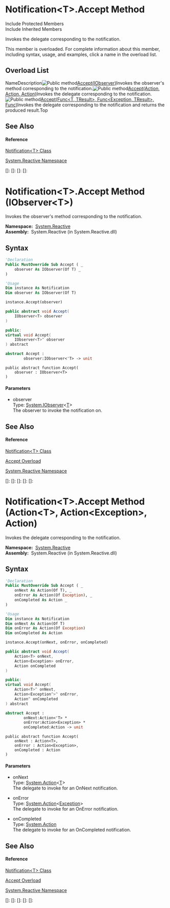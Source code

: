 # Notification\<T\>.Accept Method

Include Protected Members  
Include Inherited Members

Invokes the delegate corresponding to the notification.

This member is overloaded. For complete information about this member, including syntax, usage, and examples, click a name in the overload list.

## Overload List

NameDescription![Public method](images\Hh303103.pubmethod(en-us,VS.103).gif "Public method")[Accept(IObserver<T>)](https://msdn.microsoft.com/en-us/library/m:system.reactive.notification%601.accept(system.iobserver%7b%600%7d)(v=VS.103))Invokes the observer's method corresponding to the notification.![Public method](images\Hh303103.pubmethod(en-us,VS.103).gif "Public method")[Accept(Action<T>, Action<Exception>, Action)](https://msdn.microsoft.com/en-us/library/m:system.reactive.notification%601.accept(system.action%7b%600%7d%2csystem.action%7bsystem.exception%7d%2csystem.action)(v=VS.103))Invokes the delegate corresponding to the notification.![Public method](images\Hh303103.pubmethod(en-us,VS.103).gif "Public method")[Accept<TResult>(Func<T, TResult>, Func<Exception, TResult>, Func<TResult>)](https://msdn.microsoft.com/en-us/library/m:system.reactive.notification%601.accept%60%601(system.func%7b%600%2c%60%600%7d%2csystem.func%7bsystem.exception%2c%60%600%7d%2csystem.func%7b%60%600%7d)(v=VS.103))Invokes the delegate corresponding to the notification and returns the produced result.Top

## See Also

#### Reference

[Notification\<T\> Class](Notification\Notification(T).md)

[System.Reactive Namespace](System.Reactive\System.Reactive.md)

[]: 
[]: 
[]: 
[]: 
# Notification\<T\>.Accept Method (IObserver\<T\>)

Invokes the observer's method corresponding to the notification.

**Namespace:**  [System.Reactive](System.Reactive\System.Reactive.md)  
**Assembly:**  System.Reactive (in System.Reactive.dll)

## Syntax

```vb
'Declaration
Public MustOverride Sub Accept ( _
    observer As IObserver(Of T) _
)
```

```vb
'Usage
Dim instance As Notification
Dim observer As IObserver(Of T)

instance.Accept(observer)
```

```csharp
public abstract void Accept(
    IObserver<T> observer
)
```

```c++
public:
virtual void Accept(
    IObserver<T>^ observer
) abstract
```

```fsharp
abstract Accept : 
        observer:IObserver<'T> -> unit 
```

```jscript
public abstract function Accept(
    observer : IObserver<T>
)
```

#### Parameters

- observer  
  Type: [System.IObserver](https://msdn.microsoft.com/en-us/library/Dd783449)\<[T](Notification\Notification(T).md)\>  
  The observer to invoke the notification on.

## See Also

#### Reference

[Notification\<T\> Class](Notification\Notification(T).md)

[Accept Overload](Accept\Notification(T).Accept.md)

[System.Reactive Namespace](System.Reactive\System.Reactive.md)

[]: 
[]: 
[]: 
[]: 
[]: 
# Notification\<T\>.Accept Method (Action\<T\>, Action\<Exception\>, Action)

Invokes the delegate corresponding to the notification.

**Namespace:**  [System.Reactive](System.Reactive\System.Reactive.md)  
**Assembly:**  System.Reactive (in System.Reactive.dll)

## Syntax

```vb
'Declaration
Public MustOverride Sub Accept ( _
    onNext As Action(Of T), _
    onError As Action(Of Exception), _
    onCompleted As Action _
)
```

```vb
'Usage
Dim instance As Notification
Dim onNext As Action(Of T)
Dim onError As Action(Of Exception)
Dim onCompleted As Action

instance.Accept(onNext, onError, onCompleted)
```

```csharp
public abstract void Accept(
    Action<T> onNext,
    Action<Exception> onError,
    Action onCompleted
)
```

```c++
public:
virtual void Accept(
    Action<T>^ onNext, 
    Action<Exception^>^ onError, 
    Action^ onCompleted
) abstract
```

```fsharp
abstract Accept : 
        onNext:Action<'T> * 
        onError:Action<Exception> * 
        onCompleted:Action -> unit 
```

```jscript
public abstract function Accept(
    onNext : Action<T>, 
    onError : Action<Exception>, 
    onCompleted : Action
)
```

#### Parameters

- onNext  
  Type: [System.Action](https://msdn.microsoft.com/en-us/library/018hxwa8)\<[T](Notification\Notification(T).md)\>  
  The delegate to invoke for an OnNext notification.

- onError  
  Type: [System.Action](https://msdn.microsoft.com/en-us/library/018hxwa8)\<[Exception](https://msdn.microsoft.com/en-us/library/c18k6c59)\>  
  The delegate to invoke for an OnError notification.

- onCompleted  
  Type: [System.Action](https://msdn.microsoft.com/en-us/library/Bb534741)  
  The delegate to invoke for an OnCompleted notification.

## See Also

#### Reference

[Notification\<T\> Class](Notification\Notification(T).md)

[Accept Overload](Accept\Notification(T).Accept.md)

[System.Reactive Namespace](System.Reactive\System.Reactive.md)

[]: 
[]: 
[]: 
[]: 
[]: 